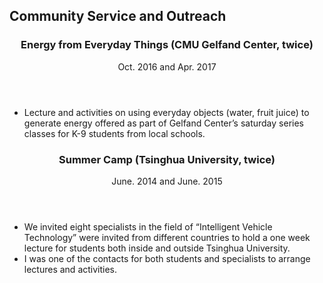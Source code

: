 <section class="thirteen columns" markdown="1">

# Community Service and Outreach

<article markdown="1">
<header>
<h1>Energy from Everyday Things (CMU Gelfand Center, twice)</h1>
<span><time>Oct. 2016 and Apr. 2017</time></span>
</header>

* Lecture and activities on using everyday objects (water, fruit juice) to generate energy offered as part of Gelfand Center’s saturday series classes for K-9 students from local schools.

</article>

<article markdown="1">
<header>
<h1>Summer Camp (Tsinghua University, twice)</h1>
<span><time>June. 2014 and June. 2015</time></span>
</header>

* We invited eight specialists in the field of “Intelligent Vehicle Technology” were invited from different countries to hold a one week lecture for students both inside and outside Tsinghua University. 
* I was one of the contacts for both students and specialists to arrange lectures and activities. 

</article>
</section>
